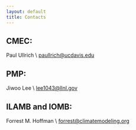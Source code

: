```yaml
---
layout: default
title: Contacts
---
```


## CMEC:

Paul Ullrich \\
<paullrich@ucdavis.edu>

## PMP: 

Jiwoo Lee \\
<lee1043@llnl.gov>

## ILAMB and IOMB:

Forrest M. Hoffman \\
<forrest@climatemodeling.org>
